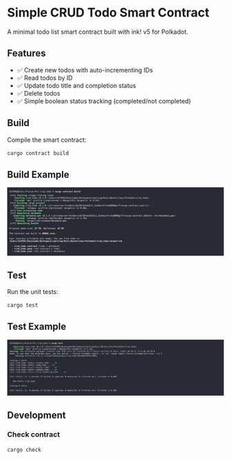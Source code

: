 # Simple CRUD Todo Smart Contract

A minimal todo list smart contract built with ink! v5 for Polkadot.

## Features

- ✅ Create new todos with auto-incrementing IDs
- ✅ Read todos by ID
- ✅ Update todo title and completion status
- ✅ Delete todos
- ✅ Simple boolean status tracking (completed/not completed)

## Build

Compile the smart contract:

```bash
cargo contract build
```
## Build Example
![Alt Text](images/build.png)

## Test

Run the unit tests:

```bash
cargo test
```

## Test Example
![Alt Text](images/test.png)

## Development

### Check contract

```bash
cargo check
```

